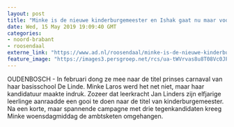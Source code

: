 ```yaml
---
layout: post
title: "Minke is de nieuwe kinderburgemeester en Ishak gaat nu maar voor het premierschap"
date: Wed, 15 May 2019 19:09:40 GMT
categories: 
- noord-brabant 
- roosendaal 
externe_link: "https://www.ad.nl/roosendaal/minke-is-de-nieuwe-kinderburgemeester-en-ishak-gaat-nu-maar-voor-het-premierschap~ad0fe665/"
feature_image: "https://images3.persgroep.net/rcs/ua-tWVrvas8u8T08Vc0JPt2N9HY/diocontent/148457751/_fitwidth/400/?appId=21791a8992982cd8da851550a453bd7f&quality=0.7"
---
```


OUDENBOSCH - In februari dong ze mee naar de titel prinses carnaval van haar basisschool De Linde. Minke Laros werd het net niet, maar haar kandidatuur maakte indruk. Zozeer dat leerkracht Jan Linders zijn elfjarige leerlinge aanraadde een gooi te doen naar de titel van kinderburgemeester. Na een korte, maar spannende campagne met drie tegenkandidaten kreeg Minke woensdagmiddag de ambtsketen omgehangen.
